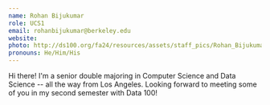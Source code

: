 ```yaml
---
name: Rohan Bijukumar
role: UCS1
email: rohanbijukumar@berkeley.edu
website: 
photo: http://ds100.org/fa24/resources/assets/staff_pics/Rohan_Bijukumar.jpg
pronouns: He/Him/His
---
```

Hi there! I'm a senior double majoring in Computer Science and Data Science -- all the way from Los Angeles. Looking forward to meeting some of you in my second semester with Data 100!
